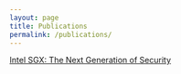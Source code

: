 ```yaml
---
layout: page
title: Publications
permalink: /publications/
---
```


[Intel SGX: The Next Generation of Security](https://github.com/Xanthonus/SGX-Research/blob/master/kww_intelsgx-final.pdf)

